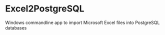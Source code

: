 # Excel2PostgreSQL
Windows commandline app to import Microsoft Excel files into PostgreSQL databases
